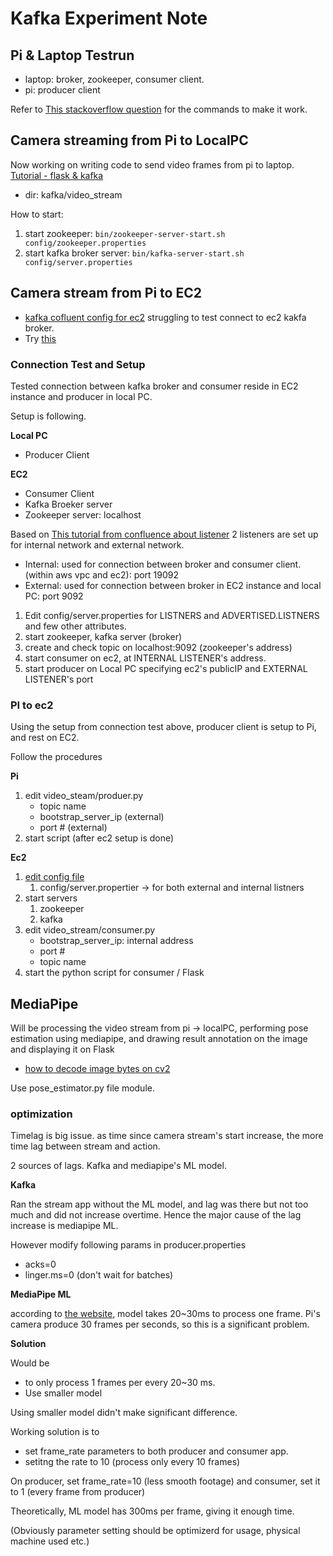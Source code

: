 # Kafka Experiment Note


## Pi & Laptop Testrun

* laptop: broker, zookeeper, consumer client.
* pi: producer client

Refer to [This stackoverflow question](https://stackoverflow.com/questions/46686690/kafka-simple-consumer-producer-setup-doesnt-work-on-different-machines-but-w) for the commands to make it work.


## Camera streaming from Pi to LocalPC
Now working on writing code to send video frames from pi to laptop.
[Tutorial - flask & kafka](https://medium.com/@kevin.michael.horan/distributed-video-streaming-with-python-and-kafka-551de69fe1dd)
- dir: kafka/video_stream

How to start: 
1. start zookeeper: ```bin/zookeeper-server-start.sh config/zookeeper.properties```
2. start kafka broker server: ```bin/kafka-server-start.sh config/server.properties```

## Camera stream from Pi to EC2
* [kafka cofluent config for ec2](https://www.confluent.io/blog/kafka-listeners-explained/)
struggling to test connect to ec2 kakfa broker. 
* Try [this](https://stackoverflow.com/questions/43565698/connecting-kafka-running-on-ec2-machine-from-my-local-machine)

### Connection Test and Setup
Tested connection between kafka broker and consumer reside in EC2 instance and producer in local PC. 

Setup is following. 

**Local PC**
* Producer Client

**EC2**
* Consumer Client
* Kafka Broeker server
* Zookeeper server: localhost

Based on [This tutorial from confluence about listener](https://www.confluent.io/blog/kafka-listeners-explained/)
2 listeners are set up for internal network and external network. 

* Internal: used for connection between broker and consumer client.(within aws vpc and ec2): port 19092
* External: used for connection between broker in EC2 instance and local PC: port 9092

1. Edit config/server.properties for LISTNERS and ADVERTISED.LISTNERS and few other attributes. 
2. start zookeeper, kafka server (broker) 
3. create and check topic on localhost:9092 (zookeeper's address)
4. start consumer on ec2, at INTERNAL LISTENER's address. 
5. start producer on Local PC specifying ec2's publicIP and EXTERNAL LISTENER's port 

### PI to ec2
Using the setup from connection test above, producer client is setup to Pi, 
and rest on EC2. 

Follow the procedures

**Pi**

1. edit video_steam/produer.py
    * topic name
    * bootstrap_server_ip (external)
    * port # (external)
2. start script (after ec2 setup is done)

**Ec2**

1. [edit config file](https://www.confluent.io/blog/kafka-listeners-explained/)
    1. config/server.propertier -> for both external and internal listners 
2. start servers
    1. zookeeper
    2. kafka
4. edit video_stream/consumer.py
    * bootstrap_server_ip: internal address
    * port # 
    * topic name
5. start the python script for consumer / Flask


## MediaPipe 

Will be processing the video stream from pi -> localPC, performing pose estimation using mediapipe, 
and drawing result annotation on the image and displaying it on Flask
- [how to decode image bytes on cv2](https://stackoverflow.com/questions/17170752/python-opencv-load-image-from-byte-string)

Use pose_estimator.py file module.

### optimization
Timelag is big issue. as time since camera stream's start increase, the more time lag between 
stream and action. 

2 sources of lags. Kafka and mediapipe's ML model. 

**Kafka**

Ran the stream app without the ML model, and lag was there but not too much and 
did not increase overtime. Hence the major cause of the lag increase is mediapipe ML.

However modify following params in producer.properties
* acks=0
* linger.ms=0 (don't wait for batches)

**MediaPipe ML**

according to [the website](https://google.github.io/mediapipe/solutions/pose.html), model takes 20~30ms to process one frame. 
Pi's camera produce 30 frames per seconds, so this is a significant problem. 

**Solution**

Would be 
* to only process 1 frames per every 20~30 ms. 
* Use smaller model

Using smaller model didn't make significant difference. 

Working solution is to
* set frame_rate parameters to both producer and consumer app. 
* setitng the rate to 10 (process only every 10 frames)

On producer, set frame_rate=10 (less smooth footage) and consumer, set it to 1 (every frame from producer)

Theoretically, ML model has 300ms per frame, giving it enough time.

(Obviously parameter setting should be optimizerd for usage, physical machine used etc.)

